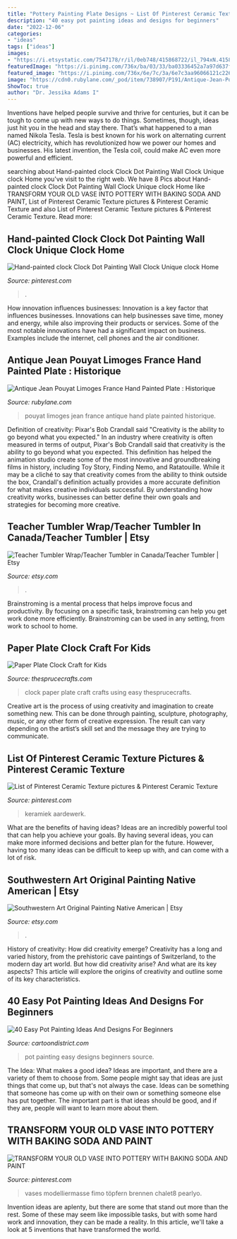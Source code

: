 ```yaml
---
title: "Pottery Painting Plate Designs ~ List Of Pinterest Ceramic Texture Pictures &amp; Pinterest Ceramic Texture"
description: "40 easy pot painting ideas and designs for beginners"
date: "2022-12-06"
categories:
- "ideas"
tags: ["ideas"]
images:
- "https://i.etsystatic.com/7547178/r/il/0eb748/415868722/il_794xN.415868722_8078.jpg"
featuredImage: "https://i.pinimg.com/736x/ba/03/33/ba03336452a7a97d637f8cc3215a633f.jpg"
featured_image: "https://i.pinimg.com/736x/6e/7c/3a/6e7c3aa96066121c22674edd01598f7b.jpg"
image: "https://cdn0.rubylane.com/_pod/item/738907/P191/Antique-Jean-Pouyat-Limoges-France-Hand-full-2-2048-26.jpg"
ShowToc: true
author: "Dr. Jessika Adams I"
---
```



Inventions have helped people survive and thrive for centuries, but it can be tough to come up with new ways to do things. Sometimes, though, ideas just hit you in the head and stay there. That’s what happened to a man named Nikola Tesla. Tesla is best known for his work on alternating current (AC) electricity, which has revolutionized how we power our homes and businesses. His latest invention, the Tesla coil, could make AC even more powerful and efficient.

	

		
searching about Hand-painted clock Clock Dot Painting Wall Clock Unique clock Home you've visit to the right web. We have 8 Pics about Hand-painted clock Clock Dot Painting Wall Clock Unique clock Home like TRANSFORM YOUR OLD VASE INTO POTTERY WITH BAKING SODA AND PAINT, List of Pinterest Ceramic Texture pictures &amp; Pinterest Ceramic Texture and also List of Pinterest Ceramic Texture pictures &amp; Pinterest Ceramic Texture. Read more:
		
    
## Hand-painted Clock Clock Dot Painting Wall Clock Unique Clock Home

<img loading=lazy src="https://i.pinimg.com/736x/37/53/25/3753252d9308cb6676521fc032433a9e.jpg" onerror="this.onerror=null;this.src='https://tse1.mm.bing.net/th?id=OIP.JyAv-W8T1CT2VBucHFpgVwHaJ4&amp;pid=15.1';" alt="Hand-painted clock Clock Dot Painting Wall Clock Unique clock Home">

_Source: pinterest.com_

>. 

	

How innovation influences businesses:
Innovation is a key factor that influences businesses. Innovations can help businesses save time, money and energy, while also improving their products or services. Some of the most notable innovations have had a significant impact on business. Examples include the internet, cell phones and the air conditioner.

    
## Antique Jean Pouyat Limoges France Hand Painted Plate : Historique

<img loading=lazy src="https://cdn0.rubylane.com/_pod/item/738907/P191/Antique-Jean-Pouyat-Limoges-France-Hand-full-2-2048-26.jpg" onerror="this.onerror=null;this.src='https://tse2.mm.bing.net/th?id=OIP.FCXhOsTLqPvya9V-0G4PwQHaHa&amp;pid=15.1';" alt="Antique Jean Pouyat Limoges France Hand Painted Plate : Historique">

_Source: rubylane.com_

>pouyat limoges jean france antique hand plate painted historique. 

	

Definition of creativity: Pixar's Bob Crandall said "Creativity is the ability to go beyond what you expected."
In an industry where creativity is often measured in terms of output, Pixar's Bob Crandall said that creativity is the ability to go beyond what you expected. This definition has helped the animation studio create some of the most innovative and groundbreaking films in history, including Toy Story, Finding Nemo, and Ratatouille.
While it may be a cliché to say that creativity comes from the ability to think outside the box, Crandall's definition actually provides a more accurate definition for what makes creative individuals successful. By understanding how creativity works, businesses can better define their own goals and strategies for becoming more creative.

    
## Teacher Tumbler Wrap/Teacher Tumbler In Canada/Teacher Tumbler | Etsy

<img loading=lazy src="https://i.etsystatic.com/29461584/r/il/0db669/3180456542/il_1588xN.3180456542_ig0o.jpg" onerror="this.onerror=null;this.src='https://tse2.mm.bing.net/th?id=OIP.y-zoPBTiuZQBWsiqv3s-kwHaJ3&amp;pid=15.1';" alt="Teacher Tumbler Wrap/Teacher Tumbler in Canada/Teacher Tumbler | Etsy">

_Source: etsy.com_

>. 

	

Brainstroming is a mental process that helps improve focus and productivity. By focusing on a specific task, brainstroming can help you get work done more efficiently. Brainstroming can be used in any setting, from work to school to home.

    
## Paper Plate Clock Craft For Kids

<img loading=lazy src="https://www.thesprucecrafts.com/thmb/1PiGIx4CxGgfypa68Z3XNGxfVjE=/960x720/filters:fill(auto,1)/IMG-0316-1-5ae3e39b43a103003693c397-5ae906ceba61770036789da8-5b538a34c9e77c003703ade4.jpg" onerror="this.onerror=null;this.src='https://tse1.mm.bing.net/th?id=OIP.6HsgpivO8G29zsVsPsphNQHaFj&amp;pid=15.1';" alt="Paper Plate Clock Craft for Kids">

_Source: thesprucecrafts.com_

>clock paper plate craft crafts using easy thesprucecrafts. 

	

Creative art is the process of using creativity and imagination to create something new. This can be done through painting, sculpture, photography, music, or any other form of creative expression. The result can vary depending on the artist’s skill set and the message they are trying to communicate.

    
## List Of Pinterest Ceramic Texture Pictures &amp; Pinterest Ceramic Texture

<img loading=lazy src="https://i.pinimg.com/736x/6e/7c/3a/6e7c3aa96066121c22674edd01598f7b.jpg" onerror="this.onerror=null;this.src='https://tse1.mm.bing.net/th?id=OIP.n7dFISF5CXaQm6Toh_hnFgHaJ4&amp;pid=15.1';" alt="List of Pinterest Ceramic Texture pictures &amp; Pinterest Ceramic Texture">

_Source: pinterest.com_

>keramiek aardewerk. 

	

What are the benefits of having ideas?
Ideas are an incredibly powerful tool that can help you achieve your goals. By having several ideas, you can make more informed decisions and better plan for the future. However, having too many ideas can be difficult to keep up with, and can come with a lot of risk.

    
## Southwestern Art Original Painting Native American | Etsy

<img loading=lazy src="https://i.etsystatic.com/7547178/r/il/0eb748/415868722/il_794xN.415868722_8078.jpg" onerror="this.onerror=null;this.src='https://tse1.mm.bing.net/th?id=OIP.aAC9qFxBS8_nXw_yAUDh6wHaJ4&amp;pid=15.1';" alt="Southwestern Art Original Painting Native American | Etsy">

_Source: etsy.com_

>. 

	

History of creativity: How did creativity emerge?
Creativity has a long and varied history, from the prehistoric cave paintings of Switzerland, to the modern day art world. But how did creativity arise? And what are its key aspects? This article will explore the origins of creativity and outline some of its key characteristics.

    
## 40 Easy Pot Painting Ideas And Designs For Beginners

<img loading=lazy src="http://www.cartoondistrict.com/wp-content/uploads/2017/08/Easy-Pot-Painting-Ideas-And-Designs-For-Beginners13.jpg" onerror="this.onerror=null;this.src='https://tse3.mm.bing.net/th?id=OIP.QYV8oTkgsHGLHv6umV_kCgHaLH&amp;pid=15.1';" alt="40 Easy Pot Painting Ideas And Designs For Beginners">

_Source: cartoondistrict.com_

>pot painting easy designs beginners source. 

	

The Idea: What makes a good idea?
Ideas are important, and there are a variety of them to choose from. Some people might say that ideas are just things that come up, but that's not always the case. Ideas can be something that someone has come up with on their own or something someone else has put together. The important part is that ideas should be good, and if they are, people will want to learn more about them.

    
## TRANSFORM YOUR OLD VASE INTO POTTERY WITH BAKING SODA AND PAINT

<img loading=lazy src="https://i.pinimg.com/736x/ba/03/33/ba03336452a7a97d637f8cc3215a633f.jpg" onerror="this.onerror=null;this.src='https://tse4.mm.bing.net/th?id=OIP.9FhwEPaoAYGwlXvzKMsuQAHaLH&amp;pid=15.1';" alt="TRANSFORM YOUR OLD VASE INTO POTTERY WITH BAKING SODA AND PAINT">

_Source: pinterest.com_

>vases modelliermasse fimo töpfern brennen chalet8 pearlyo. 

	

Invention ideas are aplenty, but there are some that stand out more than the rest. Some of these may seem like impossible tasks, but with some hard work and innovation, they can be made a reality. In this article, we'll take a look at 5 inventions that have transformed the world.

